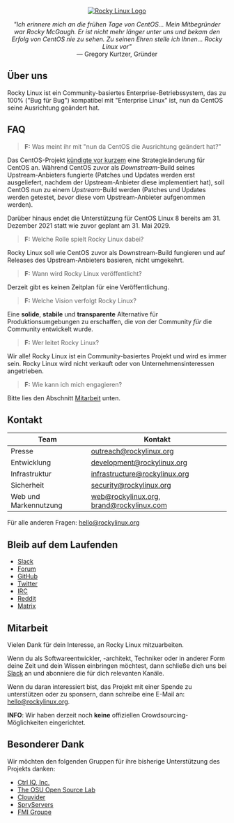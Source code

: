 <p align="center">
<a href="https://rockylinux.org/">
<img src="https://media.githubusercontent.com/media/rocky-linux/branding/main/logo-text-light%402x.png" alt="Rocky Linux Logo">
</a>
</p>

<p align="center">
<i>"Ich erinnere mich an die frühen Tage von CentOS... Mein Mitbegründer war Rocky McGaugh. Er ist nicht mehr länger unter uns und bekam den Erfolg von CentOS nie zu sehen. Zu seinen Ehren stelle ich Ihnen... Rocky Linux vor"</i><br>
— Gregory Kurtzer, Gründer
</p>

## Über uns

Rocky Linux ist ein Community-basiertes Enterprise-Betriebssystem, das zu 100% ("Bug für Bug") kompatibel mit "Enterprise Linux" ist, nun da CentOS seine Ausrichtung geändert hat.

## FAQ

> **F:** Was meint ihr mit "nun da CentOS die Ausrichtung geändert hat?"

Das CentOS-Projekt [kündigte vor kurzem](https://blog.centos.org/2020/12/future-is-centos-stream/) eine Strategieänderung für CentOS an. Während CentOS zuvor als *Downstream*-Build seines Upstream-Anbieters fungierte (Patches und Updates werden erst ausgeliefert, nachdem der Upstream-Anbieter diese implementiert hat), soll CentOS nun zu einem *Upstream*-Build werden (Patches und Updates werden getestet, *bevor* diese vom Upstream-Anbieter aufgenommen werden).

Darüber hinaus endet die Unterstützung für CentOS Linux 8 bereits am 31. Dezember 2021 statt wie zuvor geplant am 31. Mai 2029.

> **F:** Welche Rolle spielt Rocky Linux dabei?

Rocky Linux soll wie CentOS zuvor als Downstream-Build fungieren und auf Releases des Upstream-Anbieters basieren, nicht umgekehrt.

> **F:** Wann wird Rocky Linux veröffentlicht?

Derzeit gibt es keinen Zeitplan für eine Veröffentlichung.

> **F:** Welche Vision verfolgt Rocky Linux?

Eine **solide**, **stabile** und **transparente** Alternative für Produktionsumgebungen zu erschaffen, die *von* der Community *für* die Community entwickelt wurde.

> **F:** Wer leitet Rocky Linux?

Wir alle! Rocky Linux ist ein Community-basiertes Projekt und wird es immer sein. Rocky Linux wird nicht verkauft oder von Unternehmensinteressen angetrieben.

> **F:** Wie kann ich mich engagieren?

Bitte lies den Abschnitt [Mitarbeit](#mitarbeit) unten.

## Kontakt

| Team                          | Kontakt                                   |
|-------------------------------|-------------------------------------------|
| Presse                        | outreach@rockylinux.org                   |
| Entwicklung                   | development@rockylinux.org                |
| Infrastruktur                 | infrastructure@rockylinux.org             |
| Sicherheit                    | security@rockylinux.org                   |
| Web und Markennutzung         | web@rockylinux.org, brand@rockylinux.com  |


Für alle anderen Fragen: hello@rockylinux.org

## Bleib auf dem Laufenden

* [Slack](https://join.slack.com/t/hpcng/shared_invite/zt-k29vv4ab-yj1ksbHK_ZkXYi6HGtTYfw)
* [Forum](https://forums.rockylinux.org/)
* [GitHub](https://github.com/rocky-linux/)
* [Twitter](https://twitter.com/rocky_linux)
* [IRC](https://webchat.freenode.net/?channels=rockylinux)
* [Reddit](https://www.reddit.com/r/RockyLinux)
* [Matrix](https://matrix.to/#/+rockylinux:matrix.org)

## Mitarbeit

Vielen Dank für dein Interesse, an Rocky Linux mitzuarbeiten.

Wenn du als Softwareentwickler, -architekt, Techniker oder in anderer Form deine Zeit und dein Wissen einbringen möchtest, dann schließe dich uns bei [Slack](https://join.slack.com/t/hpcng/shared_invite/zt-k29vv4ab-yj1ksbHK_ZkXYi6HGtTYfw) an und abonniere die für dich relevanten Kanäle.

Wenn du daran interessiert bist, das Projekt mit einer Spende zu unterstützen oder zu sponsern, dann schreibe eine E-Mail an:  hello@rockylinux.org.

**INFO**: Wir haben derzeit noch **keine** offiziellen Crowdsourcing-Möglichkeiten eingerichtet. 

## Besonderer Dank

Wir möchten den folgenden Gruppen für ihre bisherige Unterstützung des Projekts danken:
* [Ctrl IQ, Inc.](https://www.ctrl-cmd.com)
* [The OSU Open Source Lab](https://osuosl.org/)
* [Clouvider](https://www.clouvider.co.uk/)
* [SpryServers](https://www.spryservers.net/)
* [FMI Groupe](https://www.fmi.fr/)
